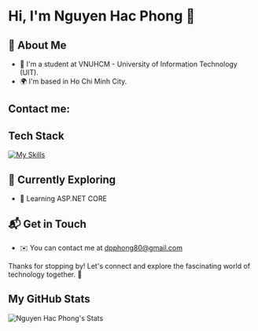 # Hi, I'm Nguyen Hac Phong 👋

## 🚀 About Me

- 🔭 I'm a student at VNUHCM - University of Information Technology (UIT).
- 🌍 I'm based in Ho Chi Minh City.

## Contact me:
  

## Tech Stack
[![My Skills](https://skillicons.dev/icons?i=html,css,js,cs,dotnet,sqlserver,react)](https://skillicons.dev)

## 🌱 Currently Exploring

- 🚀 Learning ASP.NET CORE

## 📬 Get in Touch

- ✉️  You can contact me at dpphong80@gmail.com

Thanks for stopping by! Let's connect and explore the fascinating world of technology together. 🚀

## My GitHub Stats
![Nguyen Hac Phong's Stats](https://github-readme-stats.vercel.app/api?username=PHONGUIT22&theme=vue-dark&show_icons=true&hide_border=true&count_private=true)
<!--

Here are some ideas to get you started:

- 🔭 I’m currently working on ...
- 🌱 I’m currently learning ...
- 👯 I’m looking to collaborate on ...
- 🤔 I’m looking for help with ...
- 💬 Ask me about ...
- 📫 How to reach me: ...
- 😄 Pronouns: ...
- ⚡ Fun fact: ...
-->
